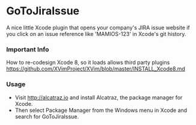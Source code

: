 GoToJiraIssue
=============
A nice little Xcode plugin that opens your company's JIRA issue website if you click on an issue reference like 'MAMIOS-123' in Xcode's git history.

### Important Info ###
How to re-codesign Xcode 8, so it loads allows third party plugins
https://github.com/XVimProject/XVim/blob/master/INSTALL_Xcode8.md

### Usage ###
* Visit http://alcatraz.io and install Alcatraz, the package manager for Xcode. 
* Then select Package Manager from the Windows menu in Xcode and search for GoToJiraIssue.
